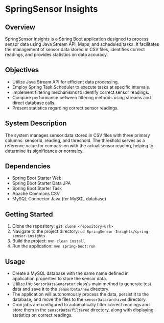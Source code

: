 # SpringSensor Insights

## Overview
SpringSensor Insights is a Spring Boot application designed to process sensor data using Java Stream API, Maps, and scheduled tasks. It facilitates the management of sensor data stored in CSV files, identifies correct readings, and provides statistics on data accuracy.

## Objectives
- Utilize Java Stream API for efficient data processing.
- Employ Spring Task Scheduler to execute tasks at specific intervals.
- Implement filtering mechanisms to identify correct sensor readings.
- Compare performance between filtering methods using streams and direct database calls.
- Present statistics regarding correct sensor readings.

## System Description
The system manages sensor data stored in CSV files with three primary columns: sensorId, reading, and threshold. The threshold serves as a reference value for comparison with the actual sensor reading, helping to determine its significance or normalcy.

## Dependencies
- Spring Boot Starter Web
- Spring Boot Starter Data JPA
- Spring Boot Starter Task
- Apache Commons CSV
- MySQL Connector Java (for MySQL database)

## Getting Started
1. Clone the repository: `git clone <repository-url>`
2. Navigate to the project directory: `cd SpringSensor-Insights/spring-sensor-insights`
3. Build the project: `mvn clean install`
4. Run the application: `mvn spring-boot:run`

## Usage
- Create a MySQL database with the same name defined in application.properties to store the sensor data.
- Utilize the `SensorDataGenerator` class's main method to generate test data and save it to the `sensorData/new` directory.
- The application will autonomously process the data, persist it to the database, and move the files to the `sensorData/archived` directory.
- Cron jobs are configured to automatically filter correct readings and store them in the `sensorData/filtered` directory, along with displaying statistics on correct readings.

